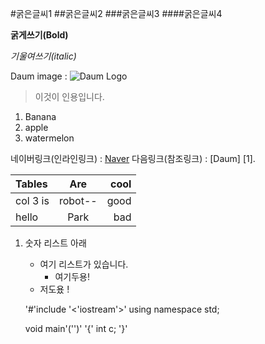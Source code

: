 #굵은글씨1
##굵은글씨2
###굵은글씨3
####굵은글씨4

**굵게쓰기(Bold)**

*기울여쓰기(italic)*

Daum image : ![Daum Logo](http://icon.daumcdn.net/w/icon/1312/19/152729032.png)

> 이것이 인용입니다.

1. Banana
2. apple
3. watermelon

네이버링크(인라인링크) : [Naver](http://www.naver.com)
다음링크(참조링크) : [Daum] [1].

|Tables    | Are   | cool |
|:---------|:-----:|-----:|
| col 3 is |robot--| good |
| hello    | Park  | bad  |

1. 숫자 리스트 아래
	- 여기 리스트가 있습니다.
		* 여기두용!
	- 저도욨 !

	'#'include '<'iostream'>'
	using namespace std;
	
	void main'('')'
	'{'
	 int c;
	'}'

